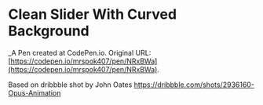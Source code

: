 # Clean Slider With Curved Background
 _A Pen created at CodePen.io. Original URL: [https://codepen.io/mrspok407/pen/NRxBWa](https://codepen.io/mrspok407/pen/NRxBWa).

 Based on dribbble shot by John Oates https://dribbble.com/shots/2936160-Opus-Animation